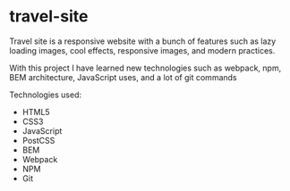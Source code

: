 # travel-site
Travel site is a responsive website with a bunch of features such as lazy loading images, cool effects, responsive images, and modern practices.

With this project I have learned new technologies such as webpack, npm, BEM architecture, JavaScript uses, and a lot of git commands

Technologies used:
  - HTML5
  - CSS3
  - JavaScript
  - PostCSS
  - BEM
  - Webpack
  - NPM
  - Git
  
